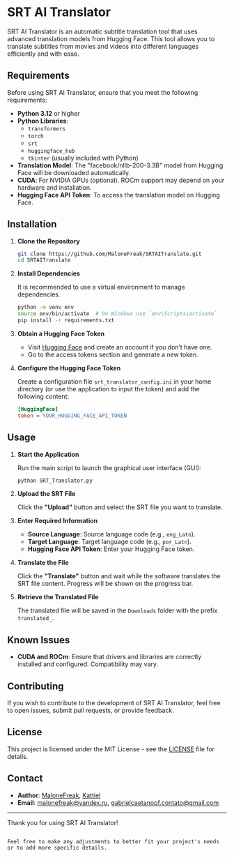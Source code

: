 # SRT AI Translator

SRT AI Translator is an automatic subtitle translation tool that uses advanced translation models from Hugging Face. This tool allows you to translate subtitles from movies and videos into different languages efficiently and with ease.

## Requirements

Before using SRT AI Translator, ensure that you meet the following requirements:

- **Python 3.12** or higher
- **Python Libraries**:
  - `transformers`
  - `torch`
  - `srt`
  - `huggingface_hub`
  - `tkinter` (usually included with Python)
- **Translation Model**: The "facebook/nllb-200-3.3B" model from Hugging Face will be downloaded automatically.
- **CUDA**: For NVIDIA GPUs (optional). ROCm support may depend on your hardware and installation.
- **Hugging Face API Token**: To access the translation model on Hugging Face.

## Installation

1. **Clone the Repository**

   ```bash
   git clone https://github.com/MaloneFreak/SRTAITranslate.git
   cd SRTAITranslate
   ```

2. **Install Dependencies**

   It is recommended to use a virtual environment to manage dependencies.

   ```bash
   python -m venv env
   source env/bin/activate  # On Windows use `env\Scripts\activate`
   pip install -r requirements.txt
   ```

3. **Obtain a Hugging Face Token**

   - Visit [Hugging Face](https://huggingface.co/) and create an account if you don’t have one.
   - Go to the access tokens section and generate a new token.

4. **Configure the Hugging Face Token**

   Create a configuration file `srt_translator_config.ini` in your home directory (or use the application to input the token) and add the following content:

   ```ini
   [HuggingFace]
   token = YOUR_HUGGING_FACE_API_TOKEN
   ```

## Usage

1. **Start the Application**

   Run the main script to launch the graphical user interface (GUI):

   ```bash
   python SRT_Translator.py
   ```

2. **Upload the SRT File**

   Click the **"Upload"** button and select the SRT file you want to translate.

3. **Enter Required Information**

   - **Source Language**: Source language code (e.g., `eng_Latn`).
   - **Target Language**: Target language code (e.g., `por_Latn`).
   - **Hugging Face API Token**: Enter your Hugging Face token.

4. **Translate the File**

   Click the **"Translate"** button and wait while the software translates the SRT file content. Progress will be shown on the progress bar.

5. **Retrieve the Translated File**

   The translated file will be saved in the `Downloads` folder with the prefix `translated_`.

## Known Issues

- **CUDA and ROCm**: Ensure that drivers and libraries are correctly installed and configured. Compatibility may vary.

## Contributing

If you wish to contribute to the development of SRT AI Translator, feel free to open issues, submit pull requests, or provide feedback.

## License

This project is licensed under the MIT License - see the [LICENSE](LICENSE) file for details.

## Contact

- **Author**: [MaloneFreak](https://github.com/MaloneFreak), [Kattiel](https://github.com/Kattiell)
- **Email**: [malonefreak@yandex.ru](mailto:malonefreak@yandex.ru), [gabrielcaetanopf.contato@gmail.com](mailto:gabrielcaetanopf.contato@gmail.com)

---

Thank you for using SRT AI Translator!
```

Feel free to make any adjustments to better fit your project's needs or to add more specific details.
